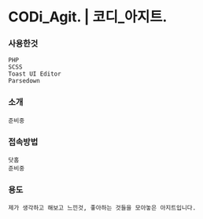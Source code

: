 # CODi_Agit. | 코디_아지트.

### 사용한것

```
PHP
SCSS
Toast UI Editor
Parsedown

```

### 소개

```
준비중
```

### 접속방법

```
닷홈
준비중
```

### 용도

```
제가 생각하고 해보고 느낀것, 좋아하는 것들을 모아놓은 아지트입니다.
```
